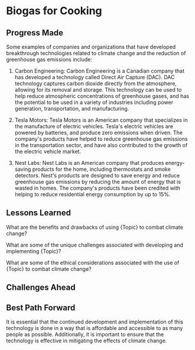 # Biogas for Cooking

## Progress Made



Some examples of companies and organizations that have developed breakthrough technologies related to climate change and the reduction of greenhouse gas emissions include:

1. Carbon Engineering: Carbon Engineering is a Canadian company that has developed a technology called Direct Air Capture (DAC). DAC technology captures carbon dioxide directly from the atmosphere, allowing for its removal and storage. This technology can be used to help reduce atmospheric concentrations of greenhouse gases, and has the potential to be used in a variety of industries including power generation, transportation, and manufacturing.

2. Tesla Motors: Tesla Motors is an American company that specializes in the manufacture of electric vehicles. Tesla's electric vehicles are powered by batteries, and produce zero emissions when driven. The company's products have helped to reduce greenhouse gas emissions in the transportation sector, and have also contributed to the growth of the electric vehicle market.

3. Nest Labs: Nest Labs is an American company that produces energy-saving products for the home, including thermostats and smoke detectors. Nest's products are designed to save energy and reduce greenhouse gas emissions by reducing the amount of energy that is wasted in homes. The company's products have been credited with helping to reduce residential energy consumption by up to 15%.

## Lessons Learned



What are the benefits and drawbacks of using {Topic} to combat climate change?

What are some of the unique challenges associated with developing and implementing {Topic}?

What are some of the ethical considerations associated with the use of {Topic} to combat climate change?

## Challenges Ahead



## Best Path Forward



It is essential that the continued development and implementation of this technology is done in a way that is affordable and accessible to as many people as possible. Additionally, it is important to ensure that the technology is effective in mitigating the effects of climate change.
